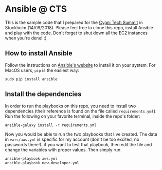 # Ansible @ CTS

This is the sample code that I prepared for the [Cygni Tech Summit](cts.cygni.se) in Stockholm (14/09/2018).
Please feel free to clone this repo, install Ansible and play with the code. Don't forget to shut down all the EC2 instances when you're done! :)

## How to install Ansible

Follow the instructions on [Ansible's website](https://docs.ansible.com/ansible/latest/installation_guide/intro_installation.html) to install it on your system.
For MacOS users, `pip` is the easiest way:

```
sudo pip install ansible
```

## Install the dependencies

In order to run the playbooks on this repo, you need to install two dependencies (their reference is found on the file called `requirements.yml`).
Run the following on your favorite terminal, inside the repo's folder:

```
ansible-galaxy install -r requirements.yml
```

Now you would be able to run the two playbooks that I've created. The data in `vars/aws.yml` is specific for my account (don't be too excited, no passwords there!): if you want to test that playbook, then edit the file and change the variables with proper values.
Then simply run:

```
ansible-playbook aws.yml
ansible-playbook new-developer.yml
```
